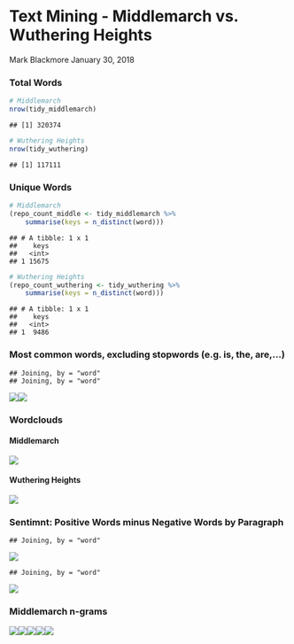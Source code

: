 Text Mining - Middlemarch vs. Wuthering Heights
================
Mark Blackmore
January 30, 2018

### Total Words

``` r
# Middlemarch
nrow(tidy_middlemarch)
```

    ## [1] 320374

``` r
# Wuthering Heights
nrow(tidy_wuthering)
```

    ## [1] 117111

### Unique Words

``` r
# Middlemarch
(repo_count_middle <- tidy_middlemarch %>%
    summarise(keys = n_distinct(word)))
```

    ## # A tibble: 1 x 1
    ##    keys
    ##   <int>
    ## 1 15675

``` r
# Wuthering Heights
(repo_count_wuthering <- tidy_wuthering %>%
    summarise(keys = n_distinct(word)))
```

    ## # A tibble: 1 x 1
    ##    keys
    ##   <int>
    ## 1  9486

### Most common words, excluding stopwords (e.g. is, the, are,...)

    ## Joining, by = "word"
    ## Joining, by = "word"

![](middlemarch_report_files/figure-markdown_github-ascii_identifiers/unnamed-chunk-4-1.png)![](middlemarch_report_files/figure-markdown_github-ascii_identifiers/unnamed-chunk-4-2.png)

### Wordclouds

#### Middlemarch

![](middlemarch_report_files/figure-markdown_github-ascii_identifiers/unnamed-chunk-5-1.png)

#### Wuthering Heights

![](middlemarch_report_files/figure-markdown_github-ascii_identifiers/unnamed-chunk-6-1.png)

### Sentimnt: Positive Words minus Negative Words by Paragraph

    ## Joining, by = "word"

![](middlemarch_report_files/figure-markdown_github-ascii_identifiers/unnamed-chunk-7-1.png)

    ## Joining, by = "word"

![](middlemarch_report_files/figure-markdown_github-ascii_identifiers/unnamed-chunk-7-2.png)

### Middlemarch n-grams

![](middlemarch_report_files/figure-markdown_github-ascii_identifiers/unnamed-chunk-8-1.png)![](middlemarch_report_files/figure-markdown_github-ascii_identifiers/unnamed-chunk-8-2.png)![](middlemarch_report_files/figure-markdown_github-ascii_identifiers/unnamed-chunk-8-3.png)![](middlemarch_report_files/figure-markdown_github-ascii_identifiers/unnamed-chunk-8-4.png)![](middlemarch_report_files/figure-markdown_github-ascii_identifiers/unnamed-chunk-8-5.png)
